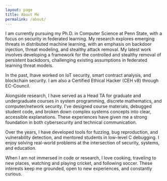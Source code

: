 ```yaml
---
layout: page
title: About Me
permalink: /about/
---
```


I am currently pursuing my Ph.D. in Computer Science at Penn State, with a focus on security in federated learning. My research explores emerging threats in distributed machine learning, with an emphasis on backdoor injection, threat modeling, and stealthy attack removal. My latest work involves developing a framework for the controlled and stealthy removal of persistent backdoors, challenging existing assumptions in federated learning threat models.

In the past, Ihave worked on IoT security, smart contract analysis, and blockchain security. I am also a Certified Ethical Hacker (CEH v8) through EC-Council.

Alongside research, I have served as a Head TA for graduate and undergraduate courses in system programming, discrete mathematics, and computer/network security. I’ve designed course materials, debugged student code, and broken down complex systems concepts into clear, accessible explanations. These experiences have given me a strong foundation in both cybersecurity and technical communication.

Over the years, I have developed tools for fuzzing, bug reproduction, and vulnerability detection, and mentored students in low-level C debugging. I enjoy solving real-world problems at the intersection of security, systems, and education.

When I am not immersed in code or research, I love cooking, traveling to new places, watching and playing cricket, and following soccer. These interests keep me grounded, open to new experiences, and constantly curious.


<!-- TODO: Add link to updated resume [Download my resume](assets/resume.pdf) -->



